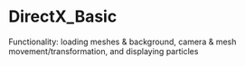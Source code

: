 # DirectX_Basic
Functionality: loading meshes &amp; background, camera &amp; mesh movement/transformation, and displaying particles
